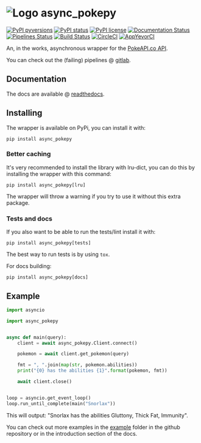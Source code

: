 # ![Logo](https://i.imgur.com/HbPBYwf.png) async_pokepy

[![PyPI pyversions](https://img.shields.io/pypi/pyversions/async_pokepy.svg)](https://pypi.python.org/pypi/async-pokepy/)
[![PyPI status](https://img.shields.io/pypi/status/async_pokepy.svg)](https://pypi.python.org/pypi/async_pokepy/)
[![PyPI license](https://img.shields.io/pypi/l/async_pokepy.svg)](https://github.com/PendragonLore/async_pokepy/blob/master/LICENSE)
[![Documentation Status](https://readthedocs.org/projects/async-pokepy/badge/?version=master)](https://async-pokepy.readthedocs.io/en/master/?badge=master)
[![Pipelines Status](https://gitlab.com/PendragonLore/async_pokepy/badges/master/pipeline.svg)](https://gitlab.com/PendragonLore/async_pokepy/pipelines)
[![Build Status](https://img.shields.io/travis/com/PendragonLore/async_pokepy.svg?label=TravisCI)](https://travis-ci.com/PendragonLore/async_pokepy)
[![CircleCI](https://img.shields.io/circleci/project/github/PendragonLore/async_pokepy/master.svg?label=CircleCI)](https://circleci.com/gh/PendragonLore/async_pokepy)
[![AppYevorCI](https://img.shields.io/appveyor/ci/PendragonLore/async-pokepy/master.svg?label=AppVeyorCI)](https://ci.appveyor.com/project/PendragonLore/async-pokepy)

An, in the works, asynchronous wrapper for the [PokeAPI.co API](https://pokeapi.co).

You can check out the (failing) pipelines @ [gitlab](https://gitlab.com/PendragonLore/async_pokepy).

## Documentation

The docs are available @ [readthedocs](https://async-pokepy.readthedocs.io/en/master/).

## Installing

The wrapper is available on PyPi, you can install it with:

``pip install async_pokepy``

### Better caching

It's very recommended to install the library with lru-dict,
you can do this by installing the wrapper with this command:

``pip install async_pokepy[lru]``

The wrapper will throw a warning if you try to use it without this extra package.

### Tests and docs

If you also want to be able to run the tests/lint install it with:

``pip install async_pokepy[tests]``

The best way to run tests is by using ``tox``.

For docs building:

``pip install async_pokepy[docs]``

## Example

```python
import asyncio

import async_pokepy


async def main(query):
    client = await async_pokepy.Client.connect()

    pokemon = await client.get_pokemon(query)

    fmt = ", ".join(map(str, pokemon.abilities))
    print("{0} has the abilities {1}".format(pokemon, fmt))

    await client.close()


loop = asyncio.get_event_loop()
loop.run_until_complete(main("Snorlax"))
```

This will output: "Snorlax has the abilities Gluttony, Thick Fat, Immunity".

You can check out more examples in the [example](https://github.com/PendragonLore/async_pokepy/tree/master/example)
folder in the github repository or in the introduction section of the docs.
